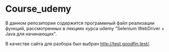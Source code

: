 # Course_udemy
В данном репозитории содержится программный файл реализации функций, рассмотренных в лекциях курса udemy "Selenium WebDriver + Java для начинающих". 

В качестве сайта для разбора был выбран http://test.goodfin.test/.
